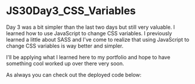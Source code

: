 # JS30Day3_CSS_Variables

Day 3 was a bit simpler than the last two days but still very valuable. I learned how to use JavaScript to change CSS variables. I previously learned a little about SASS and I've come to realize that using JavaScript to change CSS variables is way better and simpler. 

I'll be applying what I learned here to my portfolio and hope to have something cool worked up over there very soon. 

As always you can check out the deployed code below:

